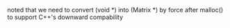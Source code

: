 noted that we need to convert (void *) into (Matrix *) by force after malloc() to support C++'s downward compability